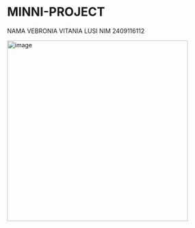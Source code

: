 # MINNI-PROJECT
NAMA VEBRONIA VITANIA LUSI NIM 2409116112

<img width="422" alt="image" src="https://github.com/user-attachments/assets/12057167-9c4b-4629-98fb-b14421ac175b">
